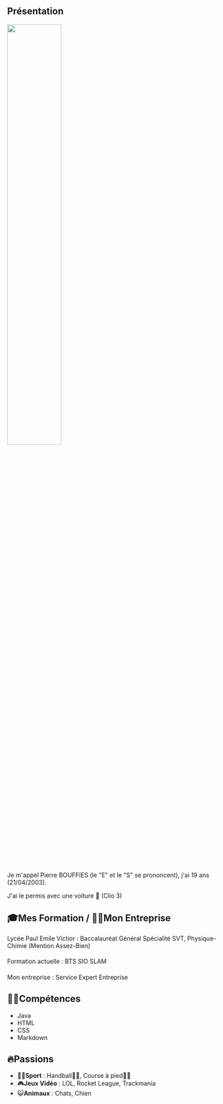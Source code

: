 ## Présentation
<img src="https://i.imgur.com/tRqTIdl.gif" width="50%"/>

Je m'appel Pierre BOUFFIES (le "E" et le "S" se prononcent), j'ai 19 ans (21/04/2003).

J'ai le permis avec une voiture 🚗 (Clio 3)
## 🎓Mes Formation / 👨‍⚖️Mon Entreprise
Lycée Paul Emile Victior : Baccalauréat Général Spécialité SVT, Physique-Chimie (Mention Assez-Bien)
####
Formation actuelle : BTS SIO SLAM
####
Mon entreprise : Service Expert Entreprise
## 👨‍💻Compétences
- Java
- HTML
- CSS
- Markdown

## 🔥Passions
- 🚴‍♂️**Sport** : Handball🤾‍♀️, Course à pied🏃‍♂️
- 🎮**Jeux Vidéo** : LOL, Rocket League, Trackmania
- 😺**Animaux** : Chats, Chien

